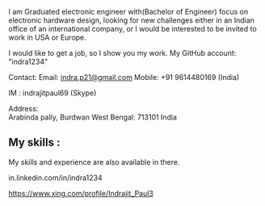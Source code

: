 I am Graduated electronic engineer with(Bachelor of Engineer) focus on electronic hardware design, looking for new challenges either in an Indian office of an international company, or I would be interested to be invited to work in USA or Europe.

I would like to get a job, so I show you my work.
My GitHub account: "indra1234"

Contact:
Email: indra.p21@gmail.com 
Mobile: +91 9614480169 (India)

IM	: indrajitpaul69 (Skype)

Address:	
Arabinda pally, Burdwan
West Bengal: 713101
India
## My skills :
My skills and  experience are also available in there.

in.linkedin.com/in/indra1234

https://www.xing.com/profile/Indrajit_Paul3
